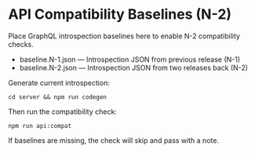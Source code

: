 # API Compatibility Baselines (N-2)

Place GraphQL introspection baselines here to enable N-2 compatibility checks.

- baseline.N-1.json — Introspection JSON from previous release (N-1)
- baseline.N-2.json — Introspection JSON from two releases back (N-2)

Generate current introspection:

```
cd server && npm run codegen
```

Then run the compatibility check:

```
npm run api:compat
```

If baselines are missing, the check will skip and pass with a note.

